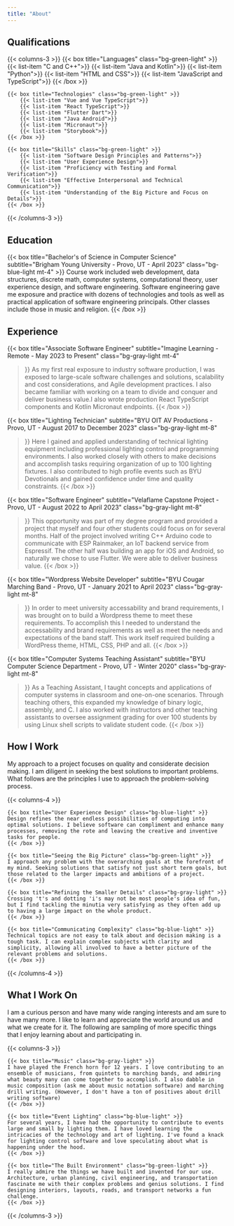 ```yaml
---
title: "About"
---
```


## Qualifications

{{< columns-3 >}}
    {{< box title="Languages" class="bg-green-light" >}}
        {{< list-item "C and C++">}}
        {{< list-item "Java and Kotlin">}}
        {{< list-item "Python">}}
        {{< list-item "HTML and CSS">}}
        {{< list-item "JavaScript and TypeScript">}}
    {{< /box >}}

    {{< box title="Technologies" class="bg-green-light" >}}
        {{< list-item "Vue and Vue TypeScript">}}
        {{< list-item "React TypeScript">}}
        {{< list-item "Flutter Dart">}}
        {{< list-item "Java Android">}}
        {{< list-item "Micronaut">}}
        {{< list-item "Storybook">}}
    {{< /box >}}

    {{< box title="Skills" class="bg-green-light" >}}
        {{< list-item "Software Design Principles and Patterns">}}
        {{< list-item "User Experience Design">}}
        {{< list-item "Proficiency with Testing and Formal Verification">}}
        {{< list-item "Effective Interpersonal and Technical Communication">}}
        {{< list-item "Understanding of the Big Picture and Focus on Details">}}
    {{< /box >}}
{{< /columns-3 >}}

## Education

{{< box
    title="Bachelor's of Science in Computer Science" 
    subtitle="Brigham Young University - Provo, UT - April 2023" 
    class="bg-blue-light mt-4" >}}
Course work included web development, data structures, discrete math, computer systems, computational theory, user experience design, and software engineering. Software engineering gave me exposure and practice with dozens of technologies and tools as well as practical application of software engineering principals. Other classes include those in music and religion.
{{< /box >}}

## Experience

{{< box
    title="Associate Software Engineer"
    subtitle="Imagine Learning - Remote - May 2023 to Present"
    class="bg-gray-light mt-4"
>}}
As my first real exposure to industry software production, I was exposed to large-scale software challenges and solutions, scalability and cost considerations, and Agile development practices. I also became familiar with working on a team to divide and conquer and deliver business value.I also wrote production React TypeScript components and Kotlin Micronaut endpoints.
{{< /box >}}


{{< box
    title="Lighting Technician"
    subtitle="BYU OIT AV Productions - Provo, UT - August 2017 to December 2023"
    class="bg-gray-light mt-8"
>}}
Here I gained and applied understanding of technical lighting equipment including professional lighting control and programming environments. I also worked closely with others to make decisions and accomplish tasks requiring organization of up to 100 lighting fixtures. I also contributed to high profile events such as BYU Devotionals and gained confidence under time and quality constraints.
{{< /box >}}

{{< box
    title="Software Engineer"
    subtitle="Velaflame Capstone Project - Provo, UT - August 2022 to April 2023"
    class="bg-gray-light mt-8"
>}}
This opportunity was part of my degree program and provided a project that myself and four other students could focus on for several months. Half of the project involved writing C++ Arduino code to communicate with ESP Rainmaker, an IoT backend service from Espressif. The other half was building an app for iOS and Android, so naturally we chose to use Flutter. We were able to deliver business value.
{{< /box >}}

{{< box 
    title="Wordpress Website Developer"
    subtitle="BYU Cougar Marching Band - Provo, UT - January 2021 to April 2023"
    class="bg-gray-light mt-8" 
>}}
In order to meet university accessability and brand requirements, I was brought on to build a Wordpress theme to meet these requirements. To accomplish this I needed to understand the accessability and brand requirements as well as meet the needs and expectations of the band staff. This work itself required building a WordPress theme, HTML, CSS, PHP and all.
{{< /box >}}

{{< box 
    title="Computer Systems Teaching Assistant"
    subtitle="BYU Computer Science Department - Provo, UT - Winter 2020"
    class="bg-gray-light mt-8" 
>}}
As a Teaching Assistant, I taught concepts and applications of computer systems in classroom and one-on-one scenarios. Through teaching others, this expanded my knowledge of binary logic, assembly, and C. I also worked with instructors and other teaching assistants to oversee assignment grading for over 100 students by using Linux shell scripts to validate student code.
{{< /box >}}

## How I Work
My approach to a project focuses on quality and considerate decision making. I am diligent in seeking the best solutions to important problems. What follows are the principles I use to approach the problem-solving process.

{{< columns-4 >}}

    {{< box title="User Experience Design" class="bg-blue-light" >}}
    Design refines the near endless possibilities of computing into optimal solutions. I believe software can compliment and enhance many processes, removing the rote and leaving the creative and inventive tasks for people.
    {{< /box >}}

    {{< box title="Seeing the Big Picture" class="bg-green-light" >}}
    I approach any problem with the overarching goals at the forefront of my mind. Seeking solutions that satisfy not just short term goals, but those related to the larger impacts and ambitions of a project.
    {{< /box >}}

    {{< box title="Refining the Smaller Details" class="bg-gray-light" >}}
    Crossing 't's and dotting 'i's may not be most people's idea of fun, but I find tackling the minutia very satisfying as they often add up to having a large impact on the whole product.
    {{< /box >}}

    {{< box title="Communicating Complexity" class="bg-blue-light" >}}
    Technical topics are not easy to talk about and decision making is a tough task. I can explain complex subjects with clarity and simplicity, allowing all involved to have a better picture of the relevant problems and solutions.
    {{< /box >}}

{{< /columns-4 >}}



## What I Work On
I am a curious person and have many wide ranging interests and am sure to have many more. I like to learn and appreciate the world around us and what we create for it. The following are sampling of more specific things that I enjoy learning about and participating in.

{{< columns-3 >}}

    {{< box title="Music" class="bg-gray-light" >}}
    I have played the French horn for 12 years. I love contributing to an ensemble of musicians, from quintets to marching bands, and admiring what beauty many can come together to accomplish. I also dabble in music composition (ask me about music notation software) and marching drill writing. (However, I don't have a ton of positives about drill writing software)
    {{< /box >}}

    {{< box title="Event Lighting" class="bg-blue-light" >}}
    For several years, I have had the opportunity to contribute to events large and small by lighting them. I have loved learning the intricacies of the technology and art of lighting. I've found a knack for lighting control software and love speculating about what is happening under the hood.
    {{< /box >}}

    {{< box title="The Built Environment" class="bg-green-light" >}}
    I really admire the things we have built and invented for our use. Architecture, urban planning, civil engineering, and transportation fascinate me with their complex problems and genius solutions. I find designing interiors, layouts, roads, and transport networks a fun challenge.
    {{< /box >}}

{{< /columns-3 >}}
